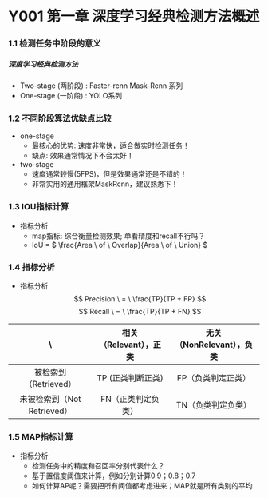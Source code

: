 # Y001 第一章 深度学习经典检测方法概述

### 1.1 检测任务中阶段的意义

##### 深度学习经典检测方法
- Two-stage (两阶段) : Faster-rcnn Mask-Rcnn 系列 
- One-stage (一阶段) : YOLO系列

### 1.2 不同阶段算法优缺点比较

- one-stage
    - 最核心的优势: 速度非常快，适合做实时检测任务！
    - 缺点: 效果通常情况下不会太好！
- two-stage
    - 速度通常较慢(5FPS)，但是效果通常还是不错的！
    - 非常实用的通用框架MaskRcnn，建议熟悉下！

### 1.3 IOU指标计算

- 指标分析
    - map指标: 综合衡量检测效果; 单看精度和recall不行吗？
    - IoU = $ \frac{Area \ of \ Overlap}{Area \ of \ Union} $

### 1.4 指标分析

- 指标分析
$$ Precision \ = \ \frac{TP}{TP + FP} $$
$$ Recall \ = \ \frac{TP}{TP + FN} $$

|             \               | 相关（Relevant），正类 | 无关（NonRelevant），负类 |
| :-------------------------: | :--------------------: | :-----------------------: |
|    被检索到（Retrieved）    |   TP (正类判断正类)    |    FP（负类判定正类）     |
| 未被检索到（Not Retrieved） |   FN（正类判定负类）   |    TN（负类判定负类）     |

### 1.5 MAP指标计算

- 指标分析
    - 检测任务中的精度和召回率分别代表什么？
    - 基于置信度阈值来计算，例如分别计算0.9；0.8；0.7
    - 如何计算AP呢？需要把所有阈值都考虑进来；MAP就是所有类别的平均